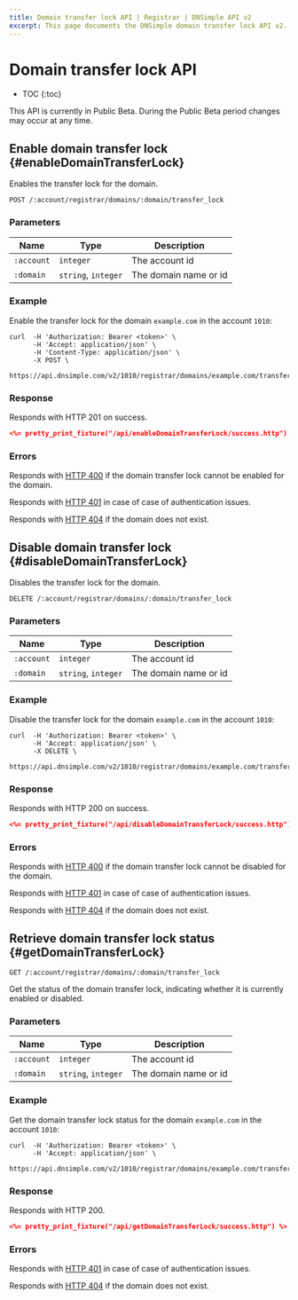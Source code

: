 ```yaml
---
title: Domain transfer lock API | Registrar | DNSimple API v2
excerpt: This page documents the DNSimple domain transfer lock API v2.
---
```


# Domain transfer lock API

* TOC
{:toc}

<note>
  This API is currently in Public Beta. During the Public Beta period changes may occur at any time.
</note>

## Enable domain transfer lock {#enableDomainTransferLock}

Enables the transfer lock for the domain.

~~~
POST /:account/registrar/domains/:domain/transfer_lock
~~~

### Parameters

| Name       | Type                | Description           |
| ---------- | ------------------- | --------------------- |
| `:account` | `integer`           | The account id        |
| `:domain`  | `string`, `integer` | The domain name or id |

### Example

Enable the transfer lock for the domain `example.com` in the account `1010`:

    curl  -H 'Authorization: Bearer <token>' \
          -H 'Accept: application/json' \
          -H 'Content-Type: application/json' \
          -X POST \
          https://api.dnsimple.com/v2/1010/registrar/domains/example.com/transfer_lock

### Response

Responds with HTTP 201 on success.

~~~json
<%= pretty_print_fixture("/api/enableDomainTransferLock/success.http") %>
~~~

### Errors

Responds with [HTTP 400](/v2#bad-request) if the domain transfer lock cannot be enabled for the domain.

Responds with [HTTP 401](/v2#unauthorized) in case of case of authentication issues.

Responds with [HTTP 404](/v2#not-found) if the domain does not exist.


## Disable domain transfer lock {#disableDomainTransferLock}

Disables the transfer lock for the domain.

~~~
DELETE /:account/registrar/domains/:domain/transfer_lock
~~~

### Parameters

| Name       | Type                | Description           |
| ---------- | ------------------- | --------------------- |
| `:account` | `integer`           | The account id        |
| `:domain`  | `string`, `integer` | The domain name or id |

### Example

Disable the transfer lock for the domain `example.com` in the account `1010`:

    curl  -H 'Authorization: Bearer <token>' \
          -H 'Accept: application/json' \
          -X DELETE \
          https://api.dnsimple.com/v2/1010/registrar/domains/example.com/transfer_lock

### Response

Responds with HTTP 200 on success.

~~~json
<%= pretty_print_fixture("/api/disableDomainTransferLock/success.http") %>
~~~

### Errors

Responds with [HTTP 400](/v2#bad-request) if the domain transfer lock cannot be disabled for the domain.

Responds with [HTTP 401](/v2#unauthorized) in case of case of authentication issues.

Responds with [HTTP 404](/v2#not-found) if the domain does not exist.


## Retrieve domain transfer lock status {#getDomainTransferLock}

~~~
GET /:account/registrar/domains/:domain/transfer_lock
~~~

Get the status of the domain transfer lock, indicating whether it is currently enabled or disabled.

### Parameters

| Name       | Type                | Description           |
| ---------- | ------------------- | --------------------- |
| `:account` | `integer`           | The account id        |
| `:domain`  | `string`, `integer` | The domain name or id |

### Example

Get the domain transfer lock status for the domain `example.com` in the account `1010`:

    curl  -H 'Authorization: Bearer <token>' \
          -H 'Accept: application/json' \
          https://api.dnsimple.com/v2/1010/registrar/domains/example.com/transfer_lock

### Response

Responds with HTTP 200.

~~~json
<%= pretty_print_fixture("/api/getDomainTransferLock/success.http") %>
~~~

### Errors

Responds with [HTTP 401](/v2#unauthorized) in case of case of authentication issues.

Responds with [HTTP 404](/v2#not-found) if the domain does not exist.
